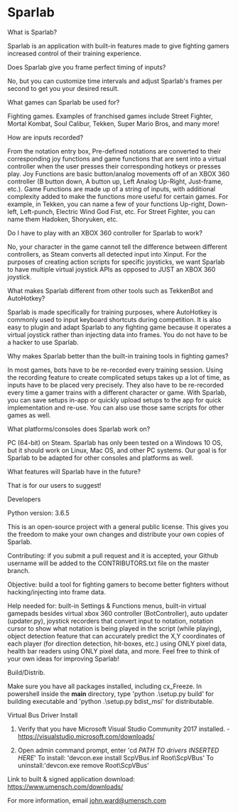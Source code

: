 # Sparlab

What is Sparlab?

Sparlab is an application with built-in features made to give fighting gamers increased control of their training experience.

Does Sparlab give you frame perfect timing of inputs?

No, but you can customize time intervals and adjust Sparlab's frames per second to get you your desired result.

What games can Sparlab be used for?

Fighting games. Examples of franchised games include Street Fighter, Mortal Kombat, Soul Calibur, Tekken, Super Mario Bros, and many more!

How are inputs recorded?

From the notation entry box, Pre-defined notations are converted to their corresponding joy functions and game functions that are sent into a virtual controller when the user presses their corresponding hotkeys or presses play.
Joy Functions are basic button/analog movements off of an XBOX 360 controller (B button down, A button up,
Left Analog Up-Right, Just-frame, etc.). Game Functions are made up of a string of inputs, with additional complexity added to make the functions more useful for certain games. For example, in Tekken, you can name a few of your functions Up-right, Down-left, Left-punch, Electric Wind God Fist, etc. For Street Fighter, you can name them Hadoken, Shoryuken, etc.

Do I have to play with an XBOX 360 controller for Sparlab to work?

No, your character in the game cannot tell the difference between different controllers, as Steam converts all detected input into Xinput. For the purposes of creating action scripts for specific joysticks, we want Sparlab to have multiple virtual joystick APIs as opposed to JUST an XBOX 360 joystick.

What makes Sparlab different from other tools such as TekkenBot and AutoHotkey?

Sparlab is made specifically for training purposes, where AutoHotkey is commonly used to input keyboard shortcuts during competition. It is also easy to plugin and adapt Sparlab to any fighting game because it operates a virtual joystick rather than injecting data into frames. You do not have to be a hacker to use Sparlab.

Why makes Sparlab better than the built-in training tools in fighting games?

In most games, bots have to be re-recorded every training session. Using the recording feature to create
complicated setups takes up a lot of time, as inputs have to be placed very precisely. They also have to be re-recorded every time a gamer trains with a different character or game. With Sparlab, you can save setups in-app or quickly upload setups to the app for quick implementation and re-use. You can also use those same scripts for other games as well.

What platforms/consoles does Sparlab work on?

PC (64-bit) on Steam. Sparlab has only been tested on a Windows 10 OS, but it should work on Linux, Mac OS, and other PC systems. Our goal is for Sparlab to be adapted for other consoles and platforms as well.

What features will Sparlab have in the future?

That is for our users to suggest!


Developers

Python version: 3.6.5

This is an open-source project with a general public license. This gives you the freedom to make your own changes and distribute your own copies of Sparlab. 

Contributing: if you submit a pull request and it is accepted, your Github username will be added to the CONTRIBUTORS.txt file on the master branch. 

Objective: build a tool for fighting gamers to become better fighters without hacking/injecting into frame data. 

Help needed for: built-in Settings & Functions menus, built-in virtual gamepads besides virtual xbox 360 controller (BotController), auto updater (updater.py), joystick recorders that convert input to notation, notation cursor to show what notation is being played in the script (while playing), object detection feature that can accurately predict the X,Y coordinates of each player (for direction detection, hit-boxes, etc.) using ONLY pixel data, health bar readers using ONLY pixel data, and more. Feel free to think of your own ideas for improving Sparlab!  


Build/Distrib. 

Make sure you have all packages installed, including cx_Freeze. 
In powershell inside the __main__ directory, type 'python .\setup.py build' for building executable and 'python .\setup.py bdist_msi' for distributable. 


Virtual Bus Driver Install 
1) Verify that you have Microsoft Visual Studio Community 2017 installed. -https://visualstudio.microsoft.com/downloads/

2) Open admin command prompt, enter 'cd *PATH TO drivers INSERTED HERE*'
To install: 'devcon.exe install ScpVBus.inf Root\ScpVBus'
To uninstall:'devcon.exe remove Root\ScpVBus'


Link to built & signed application download: https://www.umensch.com/downloads/


For more information, email john.ward@umensch.com 

